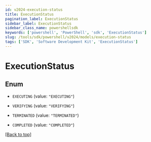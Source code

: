 ```yaml
---
id: v2024-execution-status
title: ExecutionStatus
pagination_label: ExecutionStatus
sidebar_label: ExecutionStatus
sidebar_class_name: powershellsdk
keywords: ['powershell', 'PowerShell', 'sdk', 'ExecutionStatus'] 
slug: /tools/sdk/powershell/v2024/models/execution-status
tags: ['SDK', 'Software Development Kit', 'ExecutionStatus']
---
```



# ExecutionStatus

## Enum


* `EXECUTING` (value: `"EXECUTING"`)

* `VERIFYING` (value: `"VERIFYING"`)

* `TERMINATED` (value: `"TERMINATED"`)

* `COMPLETED` (value: `"COMPLETED"`)


[[Back to top]](#) 


